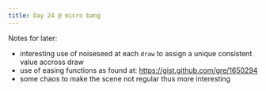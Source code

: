 ```yaml
---
title: Day 24 @ micro bang
---
```


Notes for later:

- interesting use of noiseseed at each `draw` to assign a unique consistent value accross draw
- use of easing functions as found at: https://gist.github.com/gre/1650294
- some chaos to make the scene not regular thus more interesting
